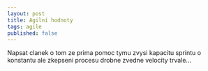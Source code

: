 ```yaml
---
layout: post
title: Agilní hodnoty
tags: agile
published: false
---
```


Napsat clanek o tom ze prima pomoc tymu zvysi kapacitu sprintu o konstantu ale zkepseni procesu drobne zvedne velocity trvale...



